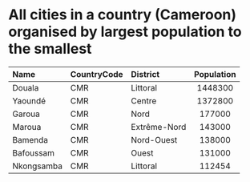 # All cities in a country (Cameroon) organised by largest population to the smallest

| Name | CountryCode | District | Population |
| :--- | :--- | :--- | :---: |
|Douala|CMR|Littoral|1448300|
|Yaoundé|CMR|Centre|1372800|
|Garoua|CMR|Nord|177000|
|Maroua|CMR|Extrême-Nord|143000|
|Bamenda|CMR|Nord-Ouest|138000|
|Bafoussam|CMR|Ouest|131000|
|Nkongsamba|CMR|Littoral|112454|
